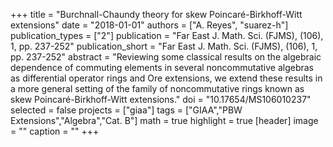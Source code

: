 +++
title = "Burchnall-Chaundy theory for skew Poincaré-Birkhoff-Witt extensions"
date = "2018-01-01"
authors = ["A. Reyes", "suarez-h"]
publication_types = ["2"]
publication = "Far East J.  Math. Sci. (FJMS), (106), 1, pp. 237-252"
publication_short = "Far East J.  Math. Sci. (FJMS), (106), 1, pp. 237-252"
abstract = "Reviewing some classical results on the algebraic dependence of commuting elements in several noncommutative algebras as differential operator rings and Ore extensions, we extend these results in a more general setting of the family of noncommutative rings known as skew Poincaré-Birkhoff-Witt extensions."
doi = "10.17654/MS106010237"
selected = false
projects = ["giaa"]
tags = ["GIAA","PBW Extensions","Algebra","Cat. B"]
math = true
highlight = true
[header]
image = ""
caption = ""
+++
